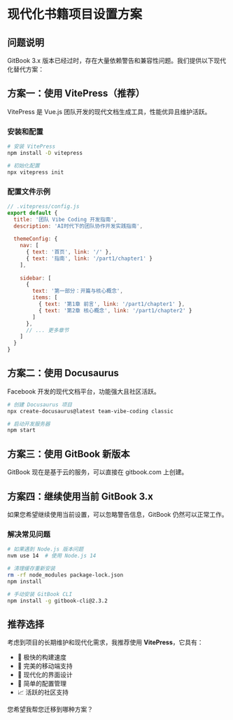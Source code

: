# 现代化书籍项目设置方案

## 问题说明

GitBook 3.x 版本已经过时，存在大量依赖警告和兼容性问题。我们提供以下现代化替代方案：

## 方案一：使用 VitePress（推荐）

VitePress 是 Vue.js 团队开发的现代文档生成工具，性能优异且维护活跃。

### 安装和配置

```bash
# 安装 VitePress
npm install -D vitepress

# 初始化配置
npx vitepress init
```

### 配置文件示例

```javascript
// .vitepress/config.js
export default {
  title: '团队 Vibe Coding 开发指南',
  description: 'AI时代下的团队协作开发实践指南',
  
  themeConfig: {
    nav: [
      { text: '首页', link: '/' },
      { text: '指南', link: '/part1/chapter1' }
    ],
    
    sidebar: [
      {
        text: '第一部分：开篇与核心概念',
        items: [
          { text: '第1章 前言', link: '/part1/chapter1' },
          { text: '第2章 核心概念', link: '/part1/chapter2' }
        ]
      },
      // ... 更多章节
    ]
  }
}
```

## 方案二：使用 Docusaurus

Facebook 开发的现代文档平台，功能强大且社区活跃。

```bash
# 创建 Docusaurus 项目
npx create-docusaurus@latest team-vibe-coding classic

# 启动开发服务器
npm start
```

## 方案三：使用 GitBook 新版本

GitBook 现在是基于云的服务，可以直接在 gitbook.com 上创建。

## 方案四：继续使用当前 GitBook 3.x

如果您希望继续使用当前设置，可以忽略警告信息，GitBook 仍然可以正常工作。

### 解决常见问题

```bash
# 如果遇到 Node.js 版本问题
nvm use 14  # 使用 Node.js 14

# 清理缓存重新安装
rm -rf node_modules package-lock.json
npm install

# 手动安装 GitBook CLI
npm install -g gitbook-cli@2.3.2
```

## 推荐选择

考虑到项目的长期维护和现代化需求，我推荐使用 **VitePress**，它具有：

- 🚀 极快的构建速度
- 📱 完美的移动端支持  
- 🎨 现代化的界面设计
- 🔧 简单的配置管理
- 📈 活跃的社区支持

您希望我帮您迁移到哪种方案？